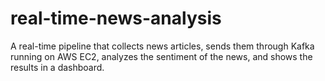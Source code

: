 # real-time-news-analysis
A real-time pipeline that collects news articles, sends them through Kafka running on AWS EC2, analyzes the sentiment of the news, and shows the results in a dashboard.
